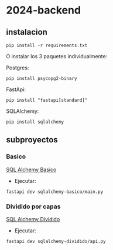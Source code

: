 # 2024-backend

## instalacion

`pip install -r requirements.txt`

O instalar los 3 paquetes individualmente:

Postgres:

`pip install psycopg2-binary`

FastApi:

`pip install "fastapi[standard]"`

SQLAlchemy:

`pip install sqlalchemy`

## subproyectos

### Basico

[SQL Alchemy Basico](./sqlalchemy-basico)

* Ejecutar:

`fastapi dev sqlalchemy-basico/main.py`

### Dividido por capas

[SQL Alchemy Dividido](./sqlalchemy-dividido)

* Ejecutar:

`fastapi dev sqlalchemy-dividido/api.py`
